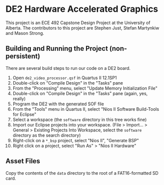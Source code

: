 # DE2 Hardware Accelerated Graphics

This project is an ECE 492 Capstone Design Project at the University
of Alberta. The contributors to this project are Stephen Just, Stefan
Martynkiw and Mason Strong.

## Building and Running the Project (non-persistent)
There are several build steps to run our code on a DE2 board.

1. Open `de2_video_processor.qsf` in Quartus II 12.1SP1
2. Double-click on "Compile Design" in the "Tasks" pane
3. From the "Processing" menu, select "Update Memory Initialization File"
4. Double-click on "Compile Design" in the "Tasks" pane (again, yes, really)
5. Program the DE2 with the generated SOF file
6. From the "Tools" menu in Quartus II, select "Nios II Software Build-Tools
for Eclipse"
7. Select a workspace (the `software` directory in this tree works fine)
8. Import our Eclipse projects into your workspace. (File > Import... >
General > Existing Projects Into Workspace, select the `software` directory as
the search directory)
9. Right-click on a `*_bsp` project, select "Nios II", "Generate BSP"
10. Right click on a project, select "Run As" > "Nios II Hardware"

## Asset Files
Copy the contents of the `data` directory to the root of a FAT16-formatted
SD card.
